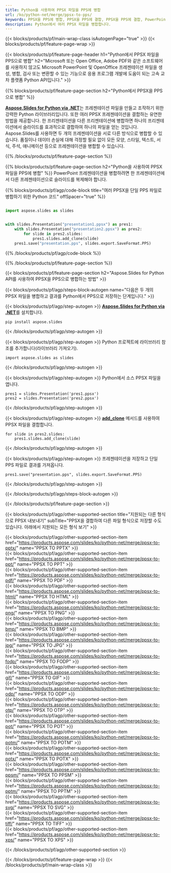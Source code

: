 ```yaml
---
title: Python을 사용하여 PPSX 파일을 PPS에 병합
url: /ko/python-net/merge/ppsx-to-pps/
keywords: PPSX을 PPS에 병합, PPSX을 PPS에 결합, PPSX을 PPS에 결합, PowerPoint, Presentation, PPS, Python, Aspose
description: Python에서 여러 PPSX 파일을 병합합니다.
---
```


{{< blocks/products/pf/main-wrap-class isAutogenPage="true" >}}
{{< blocks/products/pf/feature-page-wrap >}}

{{< blocks/products/pf/feature-page-header h1="Python에서 PPSX 파일을 PPS으로 병합" h2="Microsoft 또는 Open Office, Adobe PDF와 같은 소프트웨어를 사용하지 않고도 Microsoft PowerPoint 및 OpenOffice 프레젠테이션 파일을 생성, 병합, 검사 또는 변환할 수 있는 기능으로 응용 프로그램 개발에 도움이 되는 고속 교차 플랫폼 Python API입니다." >}}

{{% blocks/products/pf/feature-page-section h2="Python에서 PPSX을 PPS으로 병합" %}}

[**Aspose.Slides for Python via .NET**](https://products.aspose.com/slides/ko/python-net/)는 프레젠테이션 파일을 만들고 조작하기 위한 강력한 Python 라이브러리입니다. 또한 여러 PPSX 프레젠테이션을 결합하는 유연한 방법을 제공합니다. 한 프리젠테이션을 다른 프리젠테이션에 병합하면 하나의 프리젠테이션에서 슬라이드를 효과적으로 결합하여 하나의 파일을 얻는 것입니다. Aspose.Slides를 사용하면 두 개의 프레젠테이션을 서로 다른 방식으로 병합할 수 있습니다. 품질이나 데이터 손실에 대해 걱정할 필요 없이 모든 모양, 스타일, 텍스트, 서식, 주석, 애니메이션 등으로 프레젠테이션을 병합할 수 있습니다.

{{% /blocks/products/pf/feature-page-section %}}

{{% blocks/products/pf/feature-page-section  h2="Python을 사용하여 PPSX 파일을 PPS에 병합" %}}
PowerPoint 프레젠테이션을 병합하려면 한 프레젠테이션에서 다른 프레젠테이션으로 슬라이드를 복제해야 합니다.

{{% blocks/products/pf/agp/code-block title="여러 PPSX을 단일 PPS 파일로 병합하기 위한 Python 코드" offSpacer="true" %}}

```python

import aspose.slides as slides


with slides.Presentation("presentation1.ppsx") as pres1:
    with slides.Presentation("presentation2.ppsx") as pres2:
        for slide in pres2.slides:
            pres1.slides.add_clone(slide)
    pres1.save("presentation.pps", slides.export.SaveFormat.PPS)
```


{{% /blocks/products/pf/agp/code-block %}}

{{% /blocks/products/pf/feature-page-section %}}

{{< blocks/products/pf/feature-page-section  h2="Aspose.Slides for Python API를 사용하여 PPSX을 PPS으로 병합하는 방법" >}}

{{< blocks/products/pf/agp/steps-block-autogen name="다음은 두 개의 PPSX 파일을 병합하고 결과를 Python에서 PPS으로 저장하는 단계입니다." >}}

{{< blocks/products/pf/agp/step-autogen >}}
[**Aspose.Slides for Python via .NET**](https://products.aspose.com/slides/ko/python-net/)를 설치합니다.
```
pip install aspose.slides
```
{{< /blocks/products/pf/agp/step-autogen >}}

{{< blocks/products/pf/agp/step-autogen >}}
Python 프로젝트에 라이브러리 참조를 추가합니다(라이브러리 가져오기).
```
import aspose.slides as slides
```
{{< /blocks/products/pf/agp/step-autogen >}}

{{< blocks/products/pf/agp/step-autogen >}}
Python에서 소스 PPSX 파일을 엽니다.
```
pres1 = slides.Presentation('pres1.ppsx')
pres2 = slides.Presentation('pres2.ppsx')
```
{{< /blocks/products/pf/agp/step-autogen >}}

{{< blocks/products/pf/agp/step-autogen >}}
[**add_clone**](https://reference.aspose.com/slides/python-net/aspose.slides/islidecollection/#methods) 메서드를 사용하여 PPSX 파일을 결합합니다.
```
for slide in pres2.slides:
    pres1.slides.add_clone(slide)
```
{{< /blocks/products/pf/agp/step-autogen >}}

{{< blocks/products/pf/agp/step-autogen >}}
프레젠테이션을 저장하고 단일 PPS 파일로 결과를 가져옵니다.
```
pres1.save("presentation.pps", slides.export.SaveFormat.PPS)
```

{{< /blocks/products/pf/agp/step-autogen >}}

{{< /blocks/products/pf/agp/steps-block-autogen >}}

{{< /blocks/products/pf/feature-page-section >}}

{{< blocks/products/pf/agp/other-supported-section title="지원되는 다른 형식으로 PPSX 내보내기" subTitle="PPSX을 결합하여 다른 파일 형식으로 저장할 수도 있습니다. 아래에서 지원되는 모든 형식 보기" >}}

{{< blocks/products/pf/agp/other-supported-section-item href="https://products.aspose.com/slides/ko/python-net/merge/ppsx-to-pptx/" name="PPSX TO PPTX" >}}  
{{< blocks/products/pf/agp/other-supported-section-item href="https://products.aspose.com/slides/ko/python-net/merge/ppsx-to-ppt/" name="PPSX TO PPT" >}}  
{{< blocks/products/pf/agp/other-supported-section-item href="https://products.aspose.com/slides/ko/python-net/merge/ppsx-to-pdf/" name="PPSX TO PDF" >}}  
{{< blocks/products/pf/agp/other-supported-section-item href="https://products.aspose.com/slides/ko/python-net/merge/ppsx-to-html/" name="PPSX TO HTML" >}}  
{{< blocks/products/pf/agp/other-supported-section-item href="https://products.aspose.com/slides/ko/python-net/merge/ppsx-to-png/" name="PPSX TO PNG" >}}  
{{< blocks/products/pf/agp/other-supported-section-item href="https://products.aspose.com/slides/ko/python-net/merge/ppsx-to-bmp/" name="PPSX TO BMP" >}}  
{{< blocks/products/pf/agp/other-supported-section-item href="https://products.aspose.com/slides/ko/python-net/merge/ppsx-to-jpg/" name="PPSX TO JPG" >}}  
{{< blocks/products/pf/agp/other-supported-section-item href="https://products.aspose.com/slides/ko/python-net/merge/ppsx-to-fodp/" name="PPSX TO FODP" >}}  
{{< blocks/products/pf/agp/other-supported-section-item href="https://products.aspose.com/slides/ko/python-net/merge/ppsx-to-gif/" name="PPSX TO GIF" >}}  
{{< blocks/products/pf/agp/other-supported-section-item href="https://products.aspose.com/slides/ko/python-net/merge/ppsx-to-odp/" name="PPSX TO ODP" >}}  
{{< blocks/products/pf/agp/other-supported-section-item href="https://products.aspose.com/slides/ko/python-net/merge/ppsx-to-otp/" name="PPSX TO OTP" >}}  
{{< blocks/products/pf/agp/other-supported-section-item href="https://products.aspose.com/slides/ko/python-net/merge/ppsx-to-pot/" name="PPSX TO POT" >}}  
{{< blocks/products/pf/agp/other-supported-section-item href="https://products.aspose.com/slides/ko/python-net/merge/ppsx-to-potm/" name="PPSX TO POTM" >}}  
{{< blocks/products/pf/agp/other-supported-section-item href="https://products.aspose.com/slides/ko/python-net/merge/ppsx-to-potx/" name="PPSX TO POTX" >}}  
{{< blocks/products/pf/agp/other-supported-section-item href="https://products.aspose.com/slides/ko/python-net/merge/ppsx-to-ppsm/" name="PPSX TO PPSM" >}}  
{{< blocks/products/pf/agp/other-supported-section-item href="https://products.aspose.com/slides/ko/python-net/merge/ppsx-to-pptm/" name="PPSX TO PPTM" >}}  
{{< blocks/products/pf/agp/other-supported-section-item href="https://products.aspose.com/slides/ko/python-net/merge/ppsx-to-svg/" name="PPSX TO SVG" >}}  
{{< blocks/products/pf/agp/other-supported-section-item href="https://products.aspose.com/slides/ko/python-net/merge/ppsx-to-tiff/" name="PPSX TO TIFF" >}}  
{{< blocks/products/pf/agp/other-supported-section-item href="https://products.aspose.com/slides/ko/python-net/merge/ppsx-to-xps/" name="PPSX TO XPS" >}}  


{{< /blocks/products/pf/agp/other-supported-section >}}

{{< /blocks/products/pf/feature-page-wrap >}}
{{< /blocks/products/pf/main-wrap-class >}}